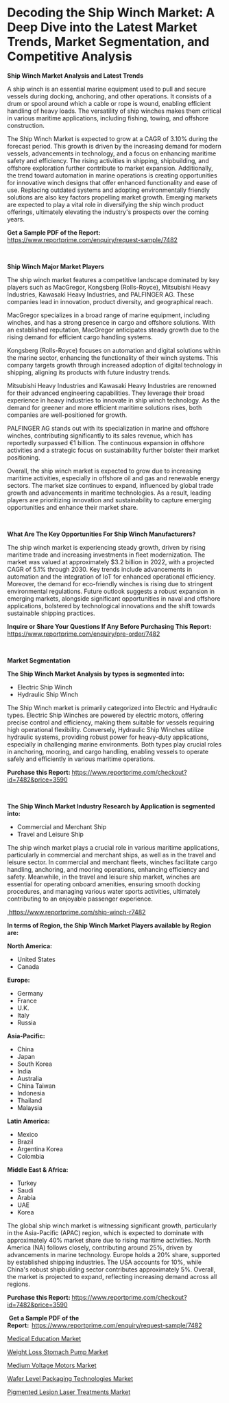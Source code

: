 <p><h1>Decoding the Ship Winch Market: A Deep Dive into the Latest Market Trends, Market Segmentation, and Competitive Analysis</h1></p><p><strong>Ship Winch Market Analysis and Latest Trends</strong></p>
<p><p>A ship winch is an essential marine equipment used to pull and secure vessels during docking, anchoring, and other operations. It consists of a drum or spool around which a cable or rope is wound, enabling efficient handling of heavy loads. The versatility of ship winches makes them critical in various maritime applications, including fishing, towing, and offshore construction.</p><p>The Ship Winch Market is expected to grow at a CAGR of 3.10% during the forecast period. This growth is driven by the increasing demand for modern vessels, advancements in technology, and a focus on enhancing maritime safety and efficiency. The rising activities in shipping, shipbuilding, and offshore exploration further contribute to market expansion. Additionally, the trend toward automation in marine operations is creating opportunities for innovative winch designs that offer enhanced functionality and ease of use. Replacing outdated systems and adopting environmentally friendly solutions are also key factors propelling market growth. Emerging markets are expected to play a vital role in diversifying the ship winch product offerings, ultimately elevating the industry's prospects over the coming years.</p></p>
<p><strong>Get a Sample PDF of the Report:&nbsp;</strong> <a href="https://www.reportprime.com/enquiry/request-sample/7482?utm_campaign=1144&utm_medium=2&utm_source=Github&utm_content=ia&utm_term=25112024&utm_id=ship-winch">https://www.reportprime.com/enquiry/request-sample/7482</a></p>
<p>&nbsp;</p>
<p><strong>Ship Winch Major Market Players</strong></p>
<p><p>The ship winch market features a competitive landscape dominated by key players such as MacGregor, Kongsberg (Rolls-Royce), Mitsubishi Heavy Industries, Kawasaki Heavy Industries, and PALFINGER AG. These companies lead in innovation, product diversity, and geographical reach.</p><p>MacGregor specializes in a broad range of marine equipment, including winches, and has a strong presence in cargo and offshore solutions. With an established reputation, MacGregor anticipates steady growth due to the rising demand for efficient cargo handling systems.</p><p>Kongsberg (Rolls-Royce) focuses on automation and digital solutions within the marine sector, enhancing the functionality of their winch systems. This company targets growth through increased adoption of digital technology in shipping, aligning its products with future industry trends.</p><p>Mitsubishi Heavy Industries and Kawasaki Heavy Industries are renowned for their advanced engineering capabilities. They leverage their broad experience in heavy industries to innovate in ship winch technology. As the demand for greener and more efficient maritime solutions rises, both companies are well-positioned for growth.</p><p>PALFINGER AG stands out with its specialization in marine and offshore winches, contributing significantly to its sales revenue, which has reportedly surpassed €1 billion. The continuous expansion in offshore activities and a strategic focus on sustainability further bolster their market positioning.</p><p>Overall, the ship winch market is expected to grow due to increasing maritime activities, especially in offshore oil and gas and renewable energy sectors. The market size continues to expand, influenced by global trade growth and advancements in maritime technologies. As a result, leading players are prioritizing innovation and sustainability to capture emerging opportunities and enhance their market share.</p></p>
<p>&nbsp;</p>
<p><strong>What Are The Key Opportunities For Ship Winch Manufacturers?</strong></p>
<p><p>The ship winch market is experiencing steady growth, driven by rising maritime trade and increasing investments in fleet modernization. The market was valued at approximately $3.2 billion in 2022, with a projected CAGR of 5.1% through 2030. Key trends include advancements in automation and the integration of IoT for enhanced operational efficiency. Moreover, the demand for eco-friendly winches is rising due to stringent environmental regulations. Future outlook suggests a robust expansion in emerging markets, alongside significant opportunities in naval and offshore applications, bolstered by technological innovations and the shift towards sustainable shipping practices.</p></p>
<p><strong>Inquire or Share Your Questions If Any Before Purchasing This Report:</strong> <a href="https://www.reportprime.com/enquiry/pre-order/7482?utm_campaign=1144&utm_medium=2&utm_source=Github&utm_content=ia&utm_term=25112024&utm_id=ship-winch">https://www.reportprime.com/enquiry/pre-order/7482</a></p>
<p>&nbsp;</p>
<p><strong>Market Segmentation</strong></p>
<p><strong>The Ship Winch Market Analysis by types is segmented into:</strong></p>
<p><ul><li>Electric Ship Winch</li><li>Hydraulic Ship Winch</li></ul></p>
<p><p>The Ship Winch market is primarily categorized into Electric and Hydraulic types. Electric Ship Winches are powered by electric motors, offering precise control and efficiency, making them suitable for vessels requiring high operational flexibility. Conversely, Hydraulic Ship Winches utilize hydraulic systems, providing robust power for heavy-duty applications, especially in challenging marine environments. Both types play crucial roles in anchoring, mooring, and cargo handling, enabling vessels to operate safely and efficiently in various maritime operations.</p></p>
<p><strong>Purchase this Report:&nbsp;</strong><a href="https://www.reportprime.com/checkout?id=7482&price=3590&utm_campaign=1144&utm_medium=2&utm_source=Github&utm_content=ia&utm_term=25112024&utm_id=ship-winch">https://www.reportprime.com/checkout?id=7482&price=3590</a></p>
<p>&nbsp;</p>
<p><strong>The Ship Winch Market Industry Research by Application is segmented into:</strong></p>
<p><ul><li>Commercial and Merchant Ship</li><li>Travel and Leisure Ship</li></ul></p>
<p><p>The ship winch market plays a crucial role in various maritime applications, particularly in commercial and merchant ships, as well as in the travel and leisure sector. In commercial and merchant fleets, winches facilitate cargo handling, anchoring, and mooring operations, enhancing efficiency and safety. Meanwhile, in the travel and leisure ship market, winches are essential for operating onboard amenities, ensuring smooth docking procedures, and managing various water sports activities, ultimately contributing to an enjoyable passenger experience.</p></p>
<p><a href="https://www.reportprime.com/ship-winch-r7482?utm_campaign=1144&utm_medium=2&utm_source=Github&utm_content=ia&utm_term=25112024&utm_id=ship-winch">&nbsp;https://www.reportprime.com/ship-winch-r7482</a></p>
<p><strong>In terms of Region, the Ship Winch Market Players available by Region are:</strong></p>
<p>
    <p> <strong> North America: </strong>
        <ul>
            <li>United States</li>
            <li>Canada</li>
        </ul>
        </p> 
    <p> <strong> Europe: </strong>
        <ul>
            <li>Germany</li>
            <li>France</li>
            <li>U.K.</li>
            <li>Italy</li>
            <li>Russia</li>
        </ul>
        </p> 
    <p> <strong> Asia-Pacific: </strong>
        <ul>
            <li>China</li>
            <li>Japan</li>
            <li>South Korea</li>
            <li>India</li>
            <li>Australia</li>
            <li>China Taiwan</li>
            <li>Indonesia</li>
            <li>Thailand</li>
            <li>Malaysia</li>
        </ul>
        </p> 
    <p> <strong> Latin America: </strong>
        <ul>
            <li>Mexico</li>
            <li>Brazil</li>
            <li>Argentina Korea</li>
            <li>Colombia</li>
        </ul>
        </p> 
    <p> <strong> Middle East & Africa: </strong>
        <ul>
            <li>Turkey</li>
            <li>Saudi</li>
            <li>Arabia</li>
            <li>UAE</li>
            <li>Korea</li>
        </ul>
    </p>
    </p>
<p><p>The global ship winch market is witnessing significant growth, particularly in the Asia-Pacific (APAC) region, which is expected to dominate with approximately 40% market share due to rising maritime activities. North America (NA) follows closely, contributing around 25%, driven by advancements in marine technology. Europe holds a 20% share, supported by established shipping industries. The USA accounts for 10%, while China's robust shipbuilding sector contributes approximately 5%. Overall, the market is projected to expand, reflecting increasing demand across all regions.</p></p>
<p><strong>Purchase this Report: </strong><a href="https://www.reportprime.com/checkout?id=7482&price=3590&utm_campaign=1144&utm_medium=2&utm_source=Github&utm_content=ia&utm_term=25112024&utm_id=ship-winch">https://www.reportprime.com/checkout?id=7482&price=3590</a></p>
<p>&nbsp;<strong>Get a Sample PDF of the Report:&nbsp;&nbsp;</strong><a href="https://www.reportprime.com/enquiry/request-sample/7482?utm_campaign=1144&utm_medium=2&utm_source=Github&utm_content=ia&utm_term=25112024&utm_id=ship-winch">https://www.reportprime.com/enquiry/request-sample/7482</a></p>
<p><strong></strong></p>
<p><p><a href="https://www.linkedin.com/pulse/medical-education-market-soar-15-cagr-from-2024-2031-hm3gf?utm_campaign=1144&utm_medium=2&utm_source=Github&utm_content=ia&utm_term=25112024&utm_id=ship-winch">Medical Education Market</a></p><p><a href="https://www.linkedin.com/pulse/surfing-weight-loss-stomach-pump-wave-riding-market-currents-pzkbc?utm_campaign=1144&utm_medium=2&utm_source=Github&utm_content=ia&utm_term=25112024&utm_id=ship-winch">Weight Loss Stomach Pump Market</a></p><p><a href="https://github.com/arvelm4nthig/Market-Research-Report-List-1/blob/main/medium-voltage-motors-market.md?utm_campaign=1144&utm_medium=2&utm_source=Github&utm_content=ia&utm_term=25112024&utm_id=ship-winch">Medium Voltage Motors Market</a></p><p><a href="https://issuu.com/reportprime-2/docs/wafer-level-packaging-technologies-_616a3943603b17?utm_campaign=1144&utm_medium=2&utm_source=Github&utm_content=ia&utm_term=25112024&utm_id=ship-winch">Wafer Level Packaging Technologies Market</a></p><p><a href="https://issuu.com/reportprime-2/docs/pigmented-lesion-laser-treatments-m_6c4d85cacf66bb?utm_campaign=1144&utm_medium=2&utm_source=Github&utm_content=ia&utm_term=25112024&utm_id=ship-winch">Pigmented Lesion Laser Treatments Market</a></p></p>